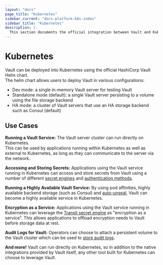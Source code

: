 ```yaml
---
layout: "docs"
page_title: "Kubernetes"
sidebar_current: "docs-platform-k8s-index"
sidebar_title: "Kubernetes"
description: |-
  This section documents the official integration between Vault and Kubernetes.
---
```


# Kubernetes

Vault can be deployed into Kubernetes using the official HashiCorp Vault Helm chart.  
The helm chart allows users to deploy Vault in various configurations:

* Dev mode: a single in-memory Vault server for testing Vault
* Standalone mode (default): a single Vault server persisting to a volume using the file storage backend
* HA mode: a cluster of Vault servers that use an HA storage backend such as Consul (default)

## Use Cases

**Running a Vault Service:** The Vault server cluster can run directly on Kubernetes.  
This can be used by applications running within Kubernetes as well as external to 
Kubernetes, as long as they can communicate to the server via the network.

**Accessing and Storing Secrets:** Applications using the Vault service running in 
Kubernetes can access and store secrets from Vault using a number of different 
[secret engines](https://www.vaultproject.io/docs/secrets/index.html) and 
[authentication methods](https://www.vaultproject.io/docs/auth/index.html).

**Running a Highly Available Vault Service:**  By using pod affinities, highly available 
backend storage (such as Consul) and [auto-unseal](https://www.vaultproject.io/docs/concepts/seal.html#auto-unseal), 
Vault can become a highly available service in Kubernetes.

**Encryption as a Service:** Applications using the Vault service running in Kubernetes 
can leverage the [Transit secret engine](https://www.vaultproject.io/docs/secrets/transit/index.html) 
as "encryption as a service".  This allows applications to offload encryption needs 
to Vault before storage data at rest.

**Audit Logs for Vault:** Operators can choose to attach a persistent volume 
to the Vault cluster which can be used to [store audit logs](https://www.vaultproject.io/docs/audit/index.html).

**And more!** Vault can run directly on Kubernetes, so in addition to the
native integrations provided by Vault itself, any other tool built for
Kubernetes can choose to leverage Vault.
